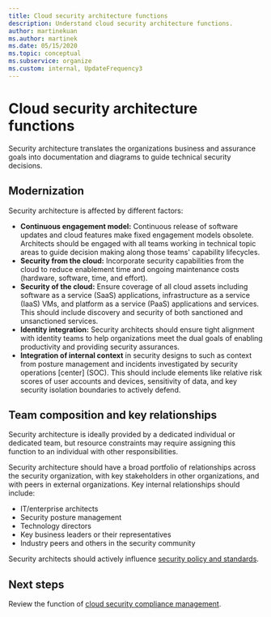 ```yaml
---
title: Cloud security architecture functions
description: Understand cloud security architecture functions.
author: martinekuan
ms.author: martinek
ms.date: 05/15/2020
ms.topic: conceptual
ms.subservice: organize
ms.custom: internal, UpdateFrequency3
---
```


# Cloud security architecture functions

Security architecture translates the organizations business and assurance goals into documentation and diagrams to guide technical security decisions.

## Modernization

Security architecture is affected by different factors:

- **Continuous engagement model:** Continuous release of software updates and cloud features make fixed engagement models obsolete. Architects should be engaged with all teams working in technical topic areas to guide decision making along those teams' capability lifecycles.
- **Security from the cloud:** Incorporate security capabilities from the cloud to reduce enablement time and ongoing maintenance costs (hardware, software, time, and effort).
- **Security of the cloud:** Ensure coverage of all cloud assets including software as a service (SaaS) applications, infrastructure as a service (IaaS) VMs, and platform as a service (PaaS) applications and services. This should include discovery and security of both sanctioned and unsanctioned services.
- **Identity integration:** Security architects should ensure tight alignment with identity teams to help organizations meet the dual goals of enabling productivity and providing security assurances.
- **Integration of internal context** in security designs to such as context from posture management and incidents investigated by security operations [center] (SOC). This should include elements like relative risk scores of user accounts and devices, sensitivity of data, and key security isolation boundaries to actively defend.

## Team composition and key relationships

Security architecture is ideally provided by a dedicated individual or dedicated team, but resource constraints may require assigning this function to an individual with other responsibilities.

Security architecture should have a broad portfolio of relationships across the security organization, with key stakeholders in other organizations, and with peers in external organizations. Key internal relationships should include:

- IT/enterprise architects
- Security posture management
- Technology directors
- Key business leaders or their representatives
- Industry peers and others in the security community

Security architects should actively influence [security policy and standards](./cloud-security-policy-standards.md).

## Next steps

Review the function of [cloud security compliance management](./cloud-security-compliance-management.md).
